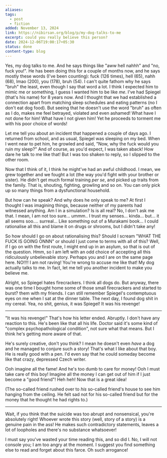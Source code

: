 ```yaml
---
aliases: 
tags:
  - post
  - fiction
added: November 13, 2024
link: https://nibirsan.org/blog/p/my-dog-talks-to-me
excerpt: could you really believe this person?
date: 2024-12-06T19:00:17+05:30
status: done
content-type: blog
---
```

Yes, my dog talks to me. And he says things like "aww hell nahhh" and "no, fuck you!". He has been doing this for a couple of months now, and he says mostly these words (I've been counting): fuck (126 times), hell (65), nahh (68), lmao (200), you (178), bruh (54). I can't quite fathom why he says "bruh" the least, even though I say that word a lot. I think I expected him to mimic me or something, I guess I wanted him to be like *me*. I've had Spiegel (that's his name) for 8 years now. And I thought that we had established a connection apart from matching sleep schedules and eating patterns (no I don't eat dog food). But seeing that he doesn't use the word "bruh" as often as I do, makes me feel betrayed, violated and even ashamed! What have I not done for him! What have I not given him! Yet he proceeds to torment me with his poor choice of words!

Let me tell you about an incident that happened a couple of days ago. I returned from school, and as usual, Spiegel was sleeping on my bed. When I went near to pet him, he growled and said, "Now, why the fuck would you ruin my sleep?" And of course, as you'd expect, I was taken aback! How dare he talk to me like that! But I was too shaken to reply, so I slipped to the other room.

Now that I think of it, I think he might've had an awful childhood. I mean, we grew together and we fought a lot (the way you'd fight with your brother or sister). He didn't get much formal training *per se*, and picked up traits from the family. That is, shouting, fighting, growling and so on. You can only pick up so many things from a dysfunctional household.

But how can he speak? And why does he only speak to me? At first I thought I was imagining things, because neither of my parents had witnessed anything. Am I in a simulation? Is is all real? No, I don't ask me that. I mean, I am not too sure... ummm.. I trust my senses... kinda... but... it all seems soo.... surreal... Like something out of a Murakami book... I could rationalise all this and blame it on drugs or shrooms, but I didn't take any!

So how should I go on about rationalising this? Should I scream "WHAT THE FUCK IS GOING ONNN" or should I just come to terms with all of this? Well, if I go on with the first route, I might end up in an asylum, so that is out of the question. Hmm, so I am left with an odd choice of accepting all this ridiculously unbelievable story. Perhaps you and I are on the same page here. NO!!!! I am not raving! You're wrong to accuse me like that! My dog actually talks to me. In fact, let me tell you another incident to make you believe me.

Alright, so Spiegel hates firecrackers. I think all dogs do. But anyway, there was one time I bought home some of those small firecrackers and started to burst? them with my friends. I can still remember Spiegel's contemptuous eyes on me when I sat at the dinner table. The next day, I found dog shit in my cereal. Yea, no shit, genius, it was Spiegel! It was his revenge!

---

"It was his revenge!" That's how his letter ended. Abruptly. I don't have any reaction to this. He's been like that all his life. Doctor said it's some kind of "complex psychopathological condition", not sure what that means. But I think he's getting more aware of that.

He's surely creative, don't you think? I mean he doesn't even *have* a dog and he managed to conjure such a story! That's what I like about that boy. He is really good with a pen. I'd even say that he could someday become like that crazy, depressed Czech writer.

Ooh imagine all the fame! And he's too dumb to care for money! Ooh I must take care of this boy! Imagine all the money I can get out of him if I just become a "good friend"! Heh heh! Now that is a great idea!

(The so-called friend rushed over to *his* so-called friend's house to see him hanging from the ceiling. He felt sad not for his so-called friend but for the money that he thought he had rights to.)

--- 

Wait, if you think that the suicide was too abrupt and nonsensical, you're absolutely right! Whoever wrote this story (well, story of a story) is a genuine pain in the ass! He makes such contradictory statements, leaves a lot of loopholes and there's no substance whatsoever!

I must say you've wasted your time reading this, and so did I. No, I will not console you; I am too angry at the moment. I suggest you find something else to read and forget about this farce. Oh such arrogance!
